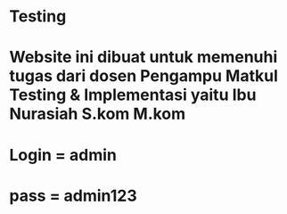 # Testing
# Website ini dibuat untuk memenuhi tugas dari dosen Pengampu Matkul Testing & Implementasi yaitu Ibu Nurasiah S.kom M.kom
# Login = admin
# pass = admin123
